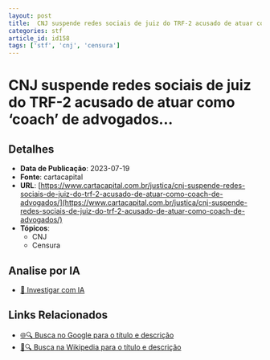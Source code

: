 ```yaml
---
layout: post
title:  CNJ suspende redes sociais de juiz do TRF-2 acusado de atuar como ‘coach’ de advogados...
categories: stf
article_id: id158
tags: ['stf', 'cnj', 'censura']
---
```


# CNJ suspende redes sociais de juiz do TRF-2 acusado de atuar como ‘coach’ de advogados...

## Detalhes
- **Data de Publicação**: 2023-07-19
- **Fonte**: cartacapital
- **URL**: [https://www.cartacapital.com.br/justica/cnj-suspende-redes-sociais-de-juiz-do-trf-2-acusado-de-atuar-como-coach-de-advogados/](https://www.cartacapital.com.br/justica/cnj-suspende-redes-sociais-de-juiz-do-trf-2-acusado-de-atuar-como-coach-de-advogados/)
- **Tópicos**:
  - CNJ
  - Censura

## Analise por IA
- [🤖 Investigar com IA](https://www.perplexity.ai/search?q=%22not%C3%ADcia%20artigo%20Brasil%22%20CNJ%20suspende%20redes%20sociais%20de%20juiz%20do%20TRF-2%20acusado%20de%20atuar%20como%20%E2%80%98coach%E2%80%99%20de%20advogados...%20cartacapital%202023-07-19)

## Links Relacionados
- [🌐🔍 Busca no Google para o título e descrição](https://www.google.com/search?q=%22not%C3%ADcia%20artigo%20Brasil%22%20CNJ%20suspende%20redes%20sociais%20de%20juiz%20do%20TRF-2%20acusado%20de%20atuar%20como%20%E2%80%98coach%E2%80%99%20de%20advogados...%20cartacapital%202023-07-19)
- [📖🔍 Busca na Wikipedia para o título e descrição](https://pt.wikipedia.org/w/index.php?search=%22not%C3%ADcia%20artigo%20Brasil%22%20CNJ%20suspende%20redes%20sociais%20de%20juiz%20do%20TRF-2%20acusado%20de%20atuar%20como%20%E2%80%98coach%E2%80%99%20de%20advogados...%20cartacapital%202023-07-19)

